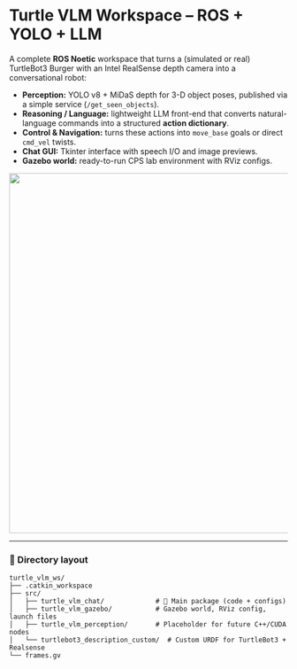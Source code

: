 # Turtle VLM Workspace – ROS + YOLO + LLM

A complete **ROS Noetic** workspace that turns a (simulated or real) TurtleBot3 Burger with an Intel RealSense depth camera into a conversational robot:

* **Perception:** YOLO v8 + MiDaS depth for 3-D object poses, published via a simple service (`/get_seen_objects`).
* **Reasoning / Language:** lightweight LLM front-end that converts natural-language commands into a structured **action dictionary**.
* **Control & Navigation:** turns these actions into `move_base` goals or direct `cmd_vel` twists.
* **Chat GUI:** Tkinter interface with speech I/O and image previews.
* **Gazebo world:** ready-to-run CPS lab environment with RViz configs.

<p align="center">
  <img src="https://raw.githubusercontent.com/Anamika-JH/turtle_vlm_ws/main/docs/preview.gif" width="650">
</p>

---

### 📁 Directory layout
```text
turtle_vlm_ws/
├── .catkin_workspace
├── src/
│   ├── turtle_vlm_chat/             # 🔑 Main package (code + configs)
│   ├── turtle_vlm_gazebo/           # Gazebo world, RViz config, launch files
│   ├── turtle_vlm_perception/       # Placeholder for future C++/CUDA nodes
│   └── turtlebot3_description_custom/  # Custom URDF for TurtleBot3 + Realsense
└── frames.gv
